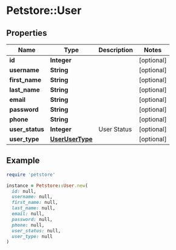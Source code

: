 # Petstore::User

## Properties

| Name | Type | Description | Notes |
| ---- | ---- | ----------- | ----- |
| **id** | **Integer** |  | [optional] |
| **username** | **String** |  | [optional] |
| **first_name** | **String** |  | [optional] |
| **last_name** | **String** |  | [optional] |
| **email** | **String** |  | [optional] |
| **password** | **String** |  | [optional] |
| **phone** | **String** |  | [optional] |
| **user_status** | **Integer** | User Status | [optional] |
| **user_type** | [**UserUserType**](UserUserType.md) |  | [optional] |

## Example

```ruby
require 'petstore'

instance = Petstore::User.new(
  id: null,
  username: null,
  first_name: null,
  last_name: null,
  email: null,
  password: null,
  phone: null,
  user_status: null,
  user_type: null
)
```

